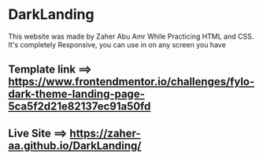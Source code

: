 # DarkLanding
This website was made by Zaher Abu Amr While Practicing HTML and CSS. It's completely Responsive, you can use in on any screen you have
## Template link ==> https://www.frontendmentor.io/challenges/fylo-dark-theme-landing-page-5ca5f2d21e82137ec91a50fd
## Live Site ==> https://zaher-aa.github.io/DarkLanding/
